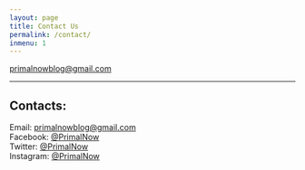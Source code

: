 ```yaml
---
layout: page
title: Contact Us
permalink: /contact/
inmenu: 1
---
```


primalnowblog@gmail.com

----


  <div class='foot-section'>
      <h2 class='label'>
        Contacts:
      </h2>
      <div class='section'>
        <div class='foot-contact'>Email: <a href="mailto:primalnowblog@gmail.com" target="_blank">primalnowblog@gmail.com</a></div>
        <div class='foot-contact'>Facebook: <a href="http://fb.com/primalnow" target="_blank">@PrimalNow</a></div>
        <div class='foot-contact'>Twitter: <a href="http://twitter.com/primalnow" target="_blank">@PrimalNow</a></div>
        <div class='foot-contact'>Instagram: <a href="http://instagram.com/primalnow" target="_blank">@PrimalNow</a></div>
      </div>
  </div>
